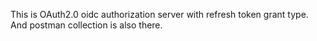 This is OAuth2.0 oidc authorization server with refresh token grant type. And postman collection is also there.
